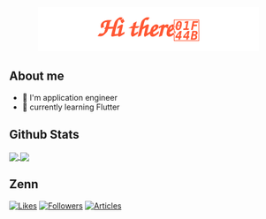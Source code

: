 <div align="center">
    <img src="assets/gh-readme-header.svg" />
</div>

## About me

* 📱 I'm application engineer
* 🌱 currently learning Flutter

## Github Stats

<a href="https://github.com/abe-tk/github-readme-stats">
  <picture>
    <source media="(prefers-color-scheme: dark)" srcset="https://github-readme-stats.vercel.app/api?username=abe-tk&theme=dark&show_icons=true&rank_icon=github">
    <img height=180 align="center"  src="https://github-readme-stats.vercel.app/api?username=abe-tk&show_icons=true&rank_icon=github">
  </picture>
</a>
<a href="https://github.com/abe-tk/convoychat">
  <picture>
    <source media="(prefers-color-scheme: dark)" srcset="https://github-readme-stats.vercel.app/api/top-langs/?username=abe-tk&theme=dark&layout=compact">
    <img height=180 align="center" src="https://github-readme-stats.vercel.app/api/top-langs/?username=abe-tk&layout=compact">
  </picture>
</a>

## Zenn
[![Likes](https://badgen.org/img/zenn/taku_zenn/likes?style=plastic)](https://zenn.dev/taku_zenn)
[![Followers](https://badgen.org/img/zenn/taku_zenn/followers?style=plastic)](https://zenn.dev/taku_zenn)
[![Articles](https://badgen.org/img/zenn/taku_zenn/articles?style=plastic)](https://zenn.dev/taku_zenn)
